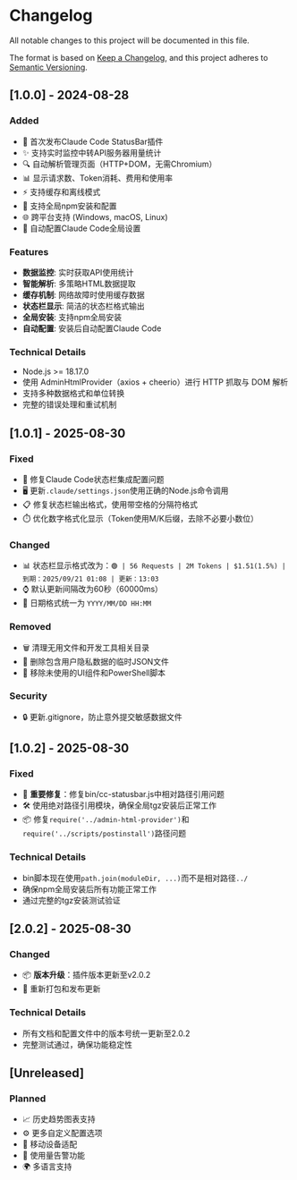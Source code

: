 # Changelog

All notable changes to this project will be documented in this file.

The format is based on [Keep a Changelog](https://keepachangelog.com/en/1.0.0/),
and this project adheres to [Semantic Versioning](https://semver.org/spec/v2.0.0.html).

## [1.0.0] - 2024-08-28

### Added
- 🎉 首次发布Claude Code StatusBar插件
- ✨ 支持实时监控中转API服务器用量统计
- 🔍 自动解析管理页面（HTTP+DOM，无需Chromium）
- 📊 显示请求数、Token消耗、费用和使用率
- ⚡ 支持缓存和离线模式
- 🔧 支持全局npm安装和配置
- 🌐 跨平台支持 (Windows, macOS, Linux)
- 📝 自动配置Claude Code全局设置

### Features
- **数据监控**: 实时获取API使用统计
- **智能解析**: 多策略HTML数据提取
- **缓存机制**: 网络故障时使用缓存数据
- **状态栏显示**: 简洁的状态栏格式输出
- **全局安装**: 支持npm全局安装
- **自动配置**: 安装后自动配置Claude Code

### Technical Details
- Node.js >= 18.17.0
- 使用 AdminHtmlProvider（axios + cheerio）进行 HTTP 抓取与 DOM 解析
- 支持多种数据格式和单位转换
- 完整的错误处理和重试机制

## [1.0.1] - 2025-08-30

### Fixed
- 🔧 修复Claude Code状态栏集成配置问题
- 🖥️ 更新`.claude/settings.json`使用正确的Node.js命令调用
- 📋 修复状态栏输出格式，使用带空格的分隔符格式
- ⏱️ 优化数字格式化显示（Token使用M/K后缀，去除不必要小数位）

### Changed  
- 📊 状态栏显示格式改为：`🟢 | 56 Requests | 2M Tokens | $1.51(1.5%) | 到期：2025/09/21 01:08 | 更新：13:03`
- ⌚ 默认更新间隔改为60秒（60000ms）
- 📅 日期格式统一为 `YYYY/MM/DD HH:MM`

### Removed
- 🗑️ 清理无用文件和开发工具相关目录
- 🚮 删除包含用户隐私数据的临时JSON文件
- 🧹 移除未使用的UI组件和PowerShell脚本

### Security
- 🔒 更新.gitignore，防止意外提交敏感数据文件

## [1.0.2] - 2025-08-30

### Fixed
- 🔧 **重要修复**：修复bin/cc-statusbar.js中相对路径引用问题
- 🛠️ 使用绝对路径引用模块，确保全局tgz安装后正常工作
- 📦 修复`require('../admin-html-provider')`和`require('../scripts/postinstall')`路径问题

### Technical Details
- bin脚本现在使用`path.join(moduleDir, ...)`而不是相对路径`../`
- 确保npm全局安装后所有功能正常工作
- 通过完整的tgz安装测试验证

## [2.0.2] - 2025-08-30

### Changed
- 📦 **版本升级**：插件版本更新至v2.0.2
- 🔄 重新打包和发布更新

### Technical Details
- 所有文档和配置文件中的版本号统一更新至2.0.2
- 完整测试通过，确保功能稳定性

## [Unreleased]

### Planned
- 📈 历史趋势图表支持
- ⚙️ 更多自定义配置选项
- 📱 移动设备适配
- 🔔 使用量告警功能
- 🌍 多语言支持